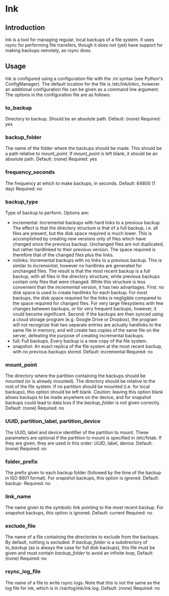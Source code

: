 # Ink
## Introduction
Ink is a tool for managing regular, local backups of a file system.
It uses *rsync* for performing file transfers, though it does not (yet) have support for making backups remotely, as rsync does.

## Usage
Ink is configured using a configuration file with the .ini syntax (see Python's ConfigManager).
The default location for the file is /etc/ink/inkrc, however an additional configuration file can be given as a command line argument.
The options in the configuration file are as follows:

### to\_backup
Directory to backup. Should be an absolute path.
  Default: (none)
  Required: yes

### backup\_folder
The name of the folder where the backups should be made. This should be a path
relative to *mount\_point*. If *mount\_point* is left blank, it should be an
absolute path.
  Default: (none)
  Required: yes

### frequency\_seconds
The frequency at which to make backups, in seconds.
  Default: 64800 (1 day)
  Required: no

### backup\_type
Type of backup to perform. Options are:
- incremental: Incremental backups with hard links to a previous backup. The effect is that the directory structure is that of a full backup, i.e. all files are present, but the disk space required is much lower. This is accomplished by creating new versions only of files which have changed since the previous backup. Unchanged files are not duplicated, but rather hardlinked to their previous version. The space required is therefore that of the changed files plus the links.
- nolinks: Incremental backups with no links to a previous backup. This is similar to *incremental*, however no hardlinks are generated for unchanged files. The result is that the most recent backup is a full backup, with all files in the directory structure, while previous backups contain only files that were changed. While this structure is less convenient than the *incremental* version, it has two advantages. First: no disk space is used to create hardlinks for each backup. For most backups, the disk space required for the links is negligible compared to the space required for changed files. For very large filesystems with few changes between backups, or for very frequent backups, however, it could become significant. Second: if the backups are then synced using a cloud storage program (e.g. Google Drive or Dropbox), the program will not recognize that two separate entries are actually hardlinks to the same file in memory, and will create two copies of the same file on the server, defeating the purpose of creating incremental backups.
- full: Full backups. Every backup is a new copy of the file system.
- snapshot: An exact replica of the file system at the most recent backup, with no previous backups stored.
  Default: incremental
  Required: no

### mount\_point
The directory where the partition containing the backups should be mounted (or
is already mounted). The directory should be relative to the root of the file
system. If no partition should be mounted (i.e. for local backups), this option
should be left blank.
*Caution*: leaving this option blank allows backups to be
made anywhere on the device, and for snapshot backups could lead to data loss
if the *backup\_folder*  is not given correctly.
  Default: (none)
  Required: no

### UUID, partition_label, partition_device
The UUID, label and device identifier of the partition to mount. These
parameters are optional if the partition to mount is specified in /etc/fstab.
If they are given, they are used in this order: UUID, label, device.
  Default: (none)
  Required: no

### folder\_prefix
The prefix given to each backup folder (followed by the time of the backup in
ISO 8601 format). For snapshot backups, this option is ignored.
  Default: backup-
  Required: no

### link\_name
The name given to the symbolic link pointing to the most recent backup. For
snapshot backups, this option is ignored.
  Default: current
  Required: no

### exclude\_file
The name of a file containing the directories to exclude from the backups. By
default, nothing is excluded. If *backup\_folder* is a subdirectory of
*to\_backup* (as is always the case for full disk backups), this file must be
given and must contain *backup\_folder* to avoid an infinite loop,
  Default: (none)
  Required: no

### rsync\_log\_file
The name of a file to write rsync logs. Note that this is not the same as the
log file for ink, which is in /var/log/ink/ink.log.
  Default: (none)
  Required: no

